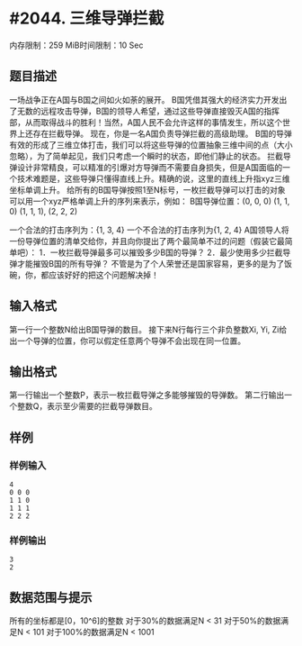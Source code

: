 # #2044. 三维导弹拦截

内存限制：259 MiB时间限制：10 Sec

## 题目描述

一场战争正在A国与B国之间如火如荼的展开。 
B国凭借其强大的经济实力开发出了无数的远程攻击导弹，B国的领导人希望，通过这些导弹直接毁灭A国的指挥部，从而取得战斗的胜利！当然，A国人民不会允许这样的事情发生，所以这个世界上还存在拦截导弹。 
现在，你是一名A国负责导弹拦截的高级助理。 
B国的导弹有效的形成了三维立体打击，我们可以将这些导弹的位置抽象三维中间的点（大小忽略），为了简单起见，我们只考虑一个瞬时的状态，即他们静止的状态。 
拦截导弹设计非常精良，可以精准的引爆对方导弹而不需要自身损失，但是A国面临的一个技术难题是，这些导弹只懂得直线上升。精确的说，这里的直线上升指xyz三维坐标单调上升。 
给所有的B国导弹按照1至N标号，一枚拦截导弹可以打击的对象可以用一个xyz严格单调上升的序列来表示，例如： 
B国导弹位置：(0, 0, 0) (1, 1, 0) (1, 1, 1), (2, 2, 2) 

一个合法的打击序列为：{1, 3, 4} 
一个不合法的打击序列为{1, 2, 4} 
A国领导人将一份导弹位置的清单交给你，并且向你提出了两个最简单不过的问题（假装它最简单吧）： 
1．一枚拦截导弹最多可以摧毁多少B国的导弹？ 
2．最少使用多少拦截导弹才能摧毁B国的所有导弹？ 
不管是为了个人荣誉还是国家容易，更多的是为了饭碗，你，都应该好好的把这个问题解决掉！

## 输入格式

第一行一个整数N给出B国导弹的数目。 
接下来N行每行三个非负整数Xi, Yi, Zi给出一个导弹的位置，你可以假定任意两个导弹不会出现在同一位置。


## 输出格式

第一行输出一个整数P，表示一枚拦截导弹之多能够摧毁的导弹数。 
第二行输出一个整数Q，表示至少需要的拦截导弹数目。

## 样例

### 样例输入

    
    4		
    0 0 0	
    1 1 0
    1 1 1
    2 2 2
    
    
    

### 样例输出

    
    3
    2
    
    

## 数据范围与提示

所有的坐标都是[0，10^6]的整数 
对于30%的数据满足N < 31 
对于50%的数据满足N < 101 
对于100%的数据满足N < 1001

